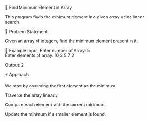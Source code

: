 🔎 Find Minimum Element in Array

This program finds the minimum element in a given array using linear search.

📌 Problem Statement

Given an array of integers, find the minimum element present in it.

🧮 Example
Input:
Enter number of Array: 5  
Enter elements of array: 10 3 5 7 2  

Output:
2

⚡ Approach

We start by assuming the first element as the minimum.

Traverse the array linearly.

Compare each element with the current minimum.

Update the minimum if a smaller element is found.
